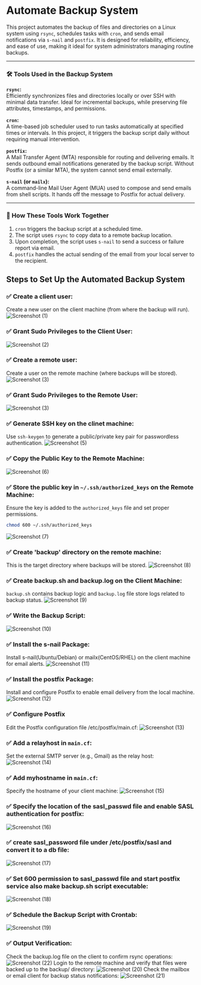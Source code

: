 # Automate Backup System

This project automates the backup of files and directories on a Linux system using `rsync`, schedules tasks with `cron`, and sends email notifications via `s-nail` and `postfix`. It is designed for reliability, efficiency, and ease of use, making it ideal for system administrators managing routine backups.

---

### 🛠️ Tools Used in the Backup System

**`rsync`:**  
Efficiently synchronizes files and directories locally or over SSH with minimal data transfer. Ideal for incremental backups, while preserving file attributes, timestamps, and permissions.

**`cron`:**  
A time-based job scheduler used to run tasks automatically at specified times or intervals. In this project, it triggers the backup script daily without requiring manual intervention.

**`postfix`:**  
A Mail Transfer Agent (MTA) responsible for routing and delivering emails. It sends outbound email notifications generated by the backup script. Without Postfix (or a similar MTA), the system cannot send email externally.

**`s-nail` (or `mailx`):**  
A command-line Mail User Agent (MUA) used to compose and send emails from shell scripts. It hands off the message to Postfix for actual delivery.

---

### 🔄 How These Tools Work Together

1. `cron` triggers the backup script at a scheduled time.
2. The script uses `rsync` to copy data to a remote backup location.
3. Upon completion, the script uses `s-nail` to send a success or failure report via email.
4. `postfix` handles the actual sending of the email from your local server to the recipient.

## Steps to Set Up the Automated Backup System

### ✅ Create a client user:
Create a new user on the client machine (from where the backup will run).
![Screenshot (1)](https://github.com/Vaishnavi-M-Patil/automatebackup/blob/main/assets/1stimg.png)

### ✅ Grant Sudo Privileges to the Client User: 
![Screenshot (2)](https://github.com/Vaishnavi-M-Patil/automatebackup/blob/main/assets/2.png)

### ✅ Create a remote user:
Create a user on the remote machine (where backups will be stored).
![Screenshot (3)](https://github.com/Vaishnavi-M-Patil/automatebackup/blob/main/assets/3.png)

### ✅ Grant Sudo Privileges to the Remote User:
![Screenshot (3)](https://github.com/Vaishnavi-M-Patil/automatebackup/blob/main/assets/4.png)

### ✅ Generate SSH key on the clinet machine:
Use `ssh-keygen` to generate a public/private key pair for passwordless authentication.
![Screenshot (5)](https://github.com/Vaishnavi-M-Patil/automatebackup/blob/main/assets/5.png)

### ✅ Copy the Public Key to the Remote Machine:
![Screenshot (6)](https://github.com/Vaishnavi-M-Patil/automatebackup/blob/main/assets/6.png)

### ✅ Store the public key in `~/.ssh/authorized_keys` on the Remote Machine:
Ensure the key is added to the `authorized_keys` file and set proper permissions.
```bash
chmod 600 ~/.ssh/authorized_keys
```
![Screenshot (7)](https://github.com/Vaishnavi-M-Patil/automatebackup/blob/main/assets/7.png)

### ✅ Create 'backup' directory on the remote machine:
This is the target directory where backups will be stored.
![Screenshot (8)](https://github.com/Vaishnavi-M-Patil/automatebackup/blob/main/assets/8.png)

### ✅ Create backup.sh and backup.log on the Client Machine:
`backup.sh` contains backup logic and `backup.log` file store logs related to backup status.
![Screenshot (9)](https://github.com/Vaishnavi-M-Patil/automatebackup/blob/main/assets/9.png)

### ✅ Write the Backup Script:
![Screenshot (10)](https://github.com/Vaishnavi-M-Patil/automatebackup/blob/main/assets/10.png)

### ✅ Install the s-nail Package:
Install s-nail(Ubuntu/Debian) or mailx(CentOS/RHEL) on the client machine for email alerts.
![Screenshot (11)](https://github.com/Vaishnavi-M-Patil/automatebackup/blob/main/assets/11.png)

### ✅ Install the postfix Package:
Install and configure Postfix to enable email delivery from the local machine.
![Screenshot (12)](https://github.com/Vaishnavi-M-Patil/automatebackup/blob/main/assets/12.png)

### ✅ Configure Postfix 
Edit the Postfix configuration file /etc/postfix/main.cf:
![Screenshot (13)](https://github.com/Vaishnavi-M-Patil/automatebackup/blob/main/assets/13.png)

### ✅ Add a relayhost in `main.cf`:
Set the external SMTP server (e.g., Gmail) as the relay host:
![Screenshot (14)](https://github.com/Vaishnavi-M-Patil/automatebackup/blob/main/assets/14.png)

### ✅ Add myhostname in `main.cf`: 
Specify the hostname of your client machine:
![Screenshot (15)](https://github.com/Vaishnavi-M-Patil/automatebackup/blob/main/assets/15.png)

### ✅ Specify the location of the sasl_passwd file and enable SASL authentication for postfix: 
![Screenshot (16)](https://github.com/Vaishnavi-M-Patil/automatebackup/blob/main/assets/16.png)

### ✅ create sasl_password file under /etc/postfix/sasl and convert it to a db file:
![Screenshot (17)](https://github.com/Vaishnavi-M-Patil/automatebackup/blob/main/assets/17.png)

### ✅ Set 600 permission to sasl_passwd file and start postfix service also make backup.sh script executable:
![Screenshot (18)](https://github.com/Vaishnavi-M-Patil/automatebackup/blob/main/assets/18.png)

### ✅ Schedule the Backup Script with Crontab:
![Screenshot (19)](https://github.com/Vaishnavi-M-Patil/automatebackup/blob/main/assets/19.png)

### ✅ Output Verification:
Check the backup.log file on the client to confirm rsync operations:
![Screenshot (22)](https://github.com/Vaishnavi-M-Patil/automatebackup/blob/main/assets/22.png)
Login to the remote machine and verify that files were backed up to the backup/ directory:
![Screenshot (20)](https://github.com/Vaishnavi-M-Patil/automatebackup/blob/main/assets/20.png)
Check the mailbox or email client for backup status notifications:
![Screenshot (21)](https://github.com/Vaishnavi-M-Patil/automatebackup/blob/main/assets/21.png)

